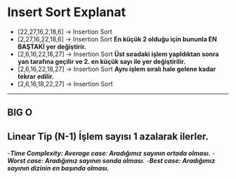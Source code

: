 # Insert Sort Explanat

 - [22,27,16,2,18,6] -> Insertion Sort
 - [2,27,16,22,18,6] -> Insertion Sort  **En küçük 2 olduğu için bununla EN BAŞTAKİ yer değiştirir.**
 - [2,6,16,22,18,27] -> Insertion Sort  **Üst sıradaki işlem yapldıktan sonra yan tarafına geçilir ve 2. en küçük sayı ile yer değiştirilir.**
 - [2,6,16,22,18,27] -> Insertion Sort  **Aynı işlem sıralı hale gelene kadar tekrar edilir.**
 - [2,6,16,18,22,27] -> Insertion Sort

-------------------------------------------------------------------------------------------------------------------------------------
## BIG O 
Linear Tip (N-1)
İşlem sayısı 1 azalarak ilerler.
----------------------------------------------------------------
-***Time Complexity: Average case: Aradığımız sayının ortada olması.***
-***Worst case: Aradığımız sayının sonda olması.*** 
-***Best case: Aradığımız sayının dizinin en başında olması.***

